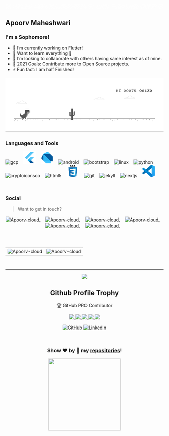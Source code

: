 ![Hello](Hello.gif)

## Apoorv Maheshwari
### I'm a Sophomore!

- 🔭 I’m currently working on Flutter!
- 🌱 Want to learn everything 🤣
- 👯 I’m looking to collaborate with others having same interest as of mine.
- 🥅 2021 Goals: Contribute more to Open Source projects.
- ⚡ Fun fact: I am half Finished!



![image](https://github.com/Apoorv-cloud/Apoorv-cloud/blob/main/dino.gif )




### Languages and Tools

<p align="left">
  <img src="https://www.vectorlogo.zone/logos/google_cloud/google_cloud-icon.svg" alt="gcp" width="40" height="40"/> &nbsp;&nbsp;
<img src="https://raw.githubusercontent.com/github/explore/80688e429a7d4ef2fca1e82350fe8e3517d3494d/topics/flutter/flutter.png" alt="flutter" width="40" height="40"/> &nbsp;&nbsp;
<img src="https://raw.githubusercontent.com/github/explore/80688e429a7d4ef2fca1e82350fe8e3517d3494d/topics/dart/dart.png" alt="dart" width="40" height="40"/> &nbsp;&nbsp;
<img src="https://www.vectorlogo.zone/logos/android/android-official.svg" alt="android" width="40" height="40"/> &nbsp;&nbsp;
<img src="https://www.vectorlogo.zone/logos/getbootstrap/getbootstrap-icon.svg" alt="bootstrap" width="40" height="40"/> &nbsp;&nbsp;
<img src="https://www.vectorlogo.zone/logos/linux/linux-icon.svg" alt="linux" width="40" height="40"/> &nbsp;&nbsp;	
<img src="https://www.vectorlogo.zone/logos/python/python-icon.svg" alt="python" width="40" height="40"/> &nbsp;&nbsp;
  <img src="https://www.vectorlogo.zone/logos/cryptoiconsco/cryptoiconsco-icon.svg" alt="cryptoiconsco" width="40" height="40"/> &nbsp;&nbsp;
  <img src="https://www.vectorlogo.zone/logos/w3_html5/w3_html5-icon.svg" alt="html5" width="40" height="40"/> &nbsp;&nbsp;
   <img src="https://raw.githubusercontent.com/github/explore/80688e429a7d4ef2fca1e82350fe8e3517d3494d/topics/css/css.png" alt="css" width="40" height="40"/> &nbsp;&nbsp;
 <img src="https://www.vectorlogo.zone/logos/git-scm/git-scm-icon.svg" alt="git" width="40" height="40"/> &nbsp;&nbsp;
  <img src="https://www.vectorlogo.zone/logos/jekyllrb/jekyllrb-icon.svg" alt="jekyll" width="40" height="40"/> &nbsp;&nbsp;
  <img src="https://cdn.worldvectorlogo.com/logos/nextjs-3.svg" alt="nextjs" width="40" height="40"/> &nbsp;&nbsp;
  <img src="https://raw.githubusercontent.com/github/explore/80688e429a7d4ef2fca1e82350fe8e3517d3494d/topics/visual-studio-code/visual-studio-code.png" alt="vs code" width="40" height="40"/>&nbsp;&nbsp;
  </p><br>


<!--- 
### Spotify Playing 🎧
[<img src="https://now-playing-codestackr.vercel.app/api/spotify-playing" alt="Apoorv Spotify Playing" width="350" />](https://open.spotify.com/user/swyqyimdc12jajde4vpwd2x1b)
-->

### Social

> Want to get in touch?

<p align="center">
  <a href="https://dev.to/apoorvcloud" target="blank">
    <img align="center" src="https://cdn.jsdelivr.net/npm/simple-icons@3.0.1/icons/dev-dot-to.svg" alt="Apoorv-cloud" height="50" width="45" />
  </a>&nbsp;&nbsp;&nbsp;
  <a href="https://www.linkedin.com/in/apoorv-maheshwari-6689791aa/" target="blank">
    <img align="center" src="https://cdn.jsdelivr.net/npm/simple-icons@3.0.1/icons/linkedin.svg" alt="Apoorv-cloud" height="30" width="30" />
  </a>&nbsp;&nbsp;&nbsp;
  <a href="https://medium.com/@apoorv-maheshwari" target="blank">
    <img align="center" src="https://cdn.jsdelivr.net/npm/simple-icons@3.0.1/icons/medium.svg" alt="Apoorv-cloud" height="30" width="30" />
  </a>&nbsp;&nbsp;&nbsp;
	<a href="https://auth.geeksforgeeks.org/user/apoorv__maheshwari/articles" target="blank">
    <img align="center" src="https://cdn.jsdelivr.net/npm/simple-icons@3.0.1/icons/geeksforgeeks.svg" alt="Apoorv-cloud" height="50" width="40" />
  </a>&nbsp;&nbsp;&nbsp;
  <a href="https://instagram.com/maheshwari__apoorv?igshid=35jid2u2ui83" target="blank">	
    <img align="center" src="https://cdn.jsdelivr.net/npm/simple-icons@v3/icons/instagram.svg" alt="Apoorv-cloud" height="30" width="30" />
  </a>&nbsp;&nbsp;&nbsp; 
<a href="https://www.facebook.com/apoorv.maheshwari.77" target="blank">
    <img align="center" src="https://cdn.jsdelivr.net/npm/simple-icons@3.0.1/icons/facebook.svg" alt="Apoorv-cloud" height="30" width="30" />
  </a>&nbsp;&nbsp;&nbsp;
</p><br />
<br />
  
<p align="center" cellspacing="0" cellpadding="5">
	
<table border="0">
<tr>  
<td>
	<img height="180" width="400" src="https://github-readme-stats.vercel.app/api/top-langs/?username=Apoorv-cloud&layout=compact&hide=php&count_private=true&show_icons=true&theme=radical" alt="Apoorv-cloud"/>
</td> 
<td>
	<img height="180" width="500" src="https://github-readme-stats.vercel.app/api?username=Apoorv-cloud&count_private=true&show_icons=true&theme=radical" alt="Apoorv-cloud" /></td>
</tr>
</table>
</p>

<br/>

---




<p align="center">
  <img width="140" src="https://user-images.githubusercontent.com/6661165/91657958-61b4fd00-eb00-11ea-9def-dc7ef5367e34.png" />  
  <h2 align="center">Github Profile Trophy</h2>
  <p align="center">🏆 GitHub PRO Contributor </p>
</p>
<p align="center">
  <a href="https://github.com/Apoorv-cloud/github-profile-trophy/issues">
    <img src="https://img.shields.io/codacy/coverage/59d607d0e311408885e418004068ea58/master"> 
  </a>
	
  <a href="https://github.com/Apoorv-cloud/github-profile-trophy/network/members">
    <img src="https://img.shields.io/github/commits-since/SubtitleEdit/subtitleedit/latest"/> 
  </a>  
  <a href="https://github.com/Apoorv-cloud/github-profile-trophy/LICENSE">
    <img src="https://img.shields.io/mozilla-observatory/grade/github.com?publish"> 
  </a>
  
  <a href="https://github.com/Apoorv-cloud/github-profile-trophy/stargazers">
    <img src="https://img.shields.io/amo/stars/dustman"> 
  </a>
  
  <a href="https://github.com/Apoorv-cloud/github-profile-trophy/LICENSE">
    <img src="https://img.shields.io/npm/l/express"> 
  </a>
  
    
</p>

<p align="center">
	<a href="https://github.com/Apoorv-cloud"><img src="https://img.shields.io/badge/github--_.svg?style=social&logo=github" alt="GitHub"></a>
  <a href="https://www.linkedin.com/in/apoorv-maheshwari-6689791aa/"><img src="https://img.shields.io/badge/LinkedIn--_.svg?style=social&logo=linkedin" alt="LinkedIn"></a>
</p><br>

<!--- ![GitHub Activity Graph](https://activity-graph.herokuapp.com/graph?username=Apoorv-cloud) -->

<div align="center">
  
  
### Show ❤️ by 🌟 my [repositories](https://github.com/Apoorv-cloud?tab=repositories)!
<p align="Center" >

<img src="https://github.com/Apoorv-cloud/Apoorv-cloud/blob/main/github.gif" height="230px" width ="230px">
	
<!--- <img src="https://camo.githubusercontent.com/3b7c592ede97b6138ffd4b1cc1541c2f3b11fd39/687474703a2f2f33312e6d656469612e74756d626c722e636f6d2f31376665613932306666333665663466356238373764353231366137616164392f74756d626c725f6d6f39786a65387a5a34317163626975666f315f313238302e676966" height="130px" width ="130px"></p> -->

</div>

